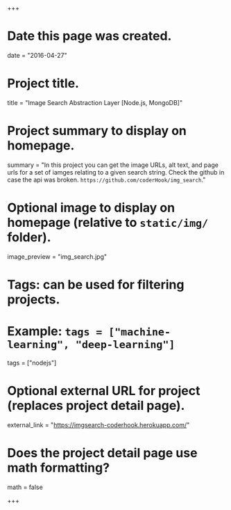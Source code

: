 +++
# Date this page was created.
date = "2016-04-27"

# Project title.
title = "Image Search Abstraction Layer [Node.js, MongoDB]"

# Project summary to display on homepage.
summary = "In this project you can get the image URLs, alt text, and page urls for a set of iamges relating to a given search string. Check the github in case the api was broken. `https://github.com/coderHook/img_search`."

# Optional image to display on homepage (relative to `static/img/` folder).
image_preview = "img_search.jpg"

# Tags: can be used for filtering projects.
# Example: `tags = ["machine-learning", "deep-learning"]`
tags = ["nodejs"]

# Optional external URL for project (replaces project detail page).
external_link = "https://imgsearch-coderhook.herokuapp.com/"

# Does the project detail page use math formatting?
math = false

+++
